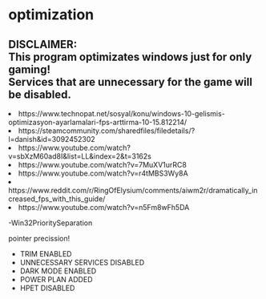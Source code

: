 # optimization

<h2>DISCLAIMER:<br>This program optimizates windows just for only gaming!<br>Services that are unnecessary for the game will be disabled.</h2>

<li>https://www.technopat.net/sosyal/konu/windows-10-gelismis-optimizasyon-ayarlamalari-fps-arttirma-10-15.812214/</li>
<li>https://steamcommunity.com/sharedfiles/filedetails/?l=danish&id=3092452302</li>

<li>https://www.youtube.com/watch?v=sbXzM60ad8I&list=LL&index=2&t=3162s</li>

<li>https://www.youtube.com/watch?v=7MuXV1urRC8</li>

<li>https://www.youtube.com/watch?v=r4tMBS3Wy8A</li>
<li>https://www.reddit.com/r/RingOfElysium/comments/aiwm2r/dramatically_increased_fps_with_this_guide/</li>
<li>https://www.youtube.com/watch?v=n5Fm8wFh5DA</li>

-Win32PrioritySeparation

pointer precission!

<ul>
  <li>TRIM ENABLED</li>
  <li>UNNECESSARY SERVICES DISABLED</li>
  <li>DARK MODE ENABLED</li>
  <li>POWER PLAN ADDED</li>
  <li>HPET DISABLED</li>
</ul>

